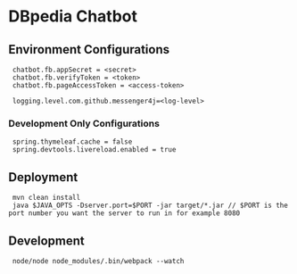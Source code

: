 # DBpedia Chatbot

## Environment Configurations
     chatbot.fb.appSecret = <secret>
     chatbot.fb.verifyToken = <token>
     chatbot.fb.pageAccessToken = <access-token>
     
     logging.level.com.github.messenger4j=<log-level>

### Development Only Configurations
     spring.thymeleaf.cache = false
     spring.devtools.livereload.enabled = true

## Deployment
     mvn clean install
     java $JAVA_OPTS -Dserver.port=$PORT -jar target/*.jar // $PORT is the port number you want the server to run in for example 8080         
 
## Development
     node/node node_modules/.bin/webpack --watch     
